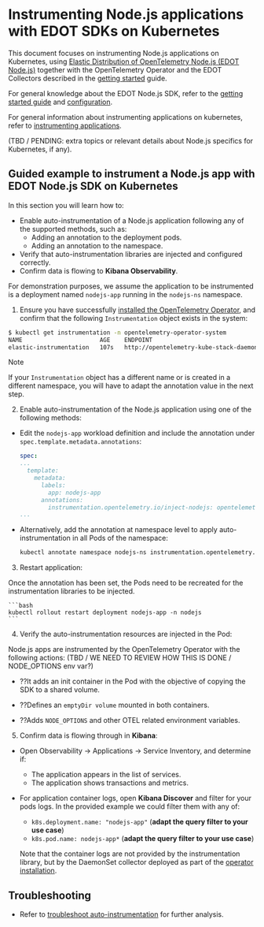 # Instrumenting Node.js applications with EDOT SDKs on Kubernetes

This document focuses on instrumenting Node.js applications on Kubernetes, using [Elastic Distribution of OpenTelemetry Node.js (EDOT Node.js)](https://github.com/elastic/elastic-otel-nodejs) together with the OpenTelemetry Operator and the EDOT Collectors described in the [getting started](./README.md) guide.

For general knowledge about the EDOT Node.js SDK, refer to the [getting started guide](https://github.com/elastic/elastic-otel-node/blob/main/packages/opentelemetry-node/docs/get-started.md) and [configuration](https://github.com/elastic/elastic-otel-node/blob/main/packages/opentelemetry-node/docs/configure.md).

For general information about instrumenting applications on kubernetes, refer to [instrumenting applications](./instrumenting-applications.md).

(TBD / PENDING: extra topics or relevant details about Node.js specifics for Kubernetes, if any).

## Guided example to instrument a Node.js app with EDOT Node.js SDK on Kubernetes

<!--
Useful links:
- Example: https://github.com/elastic/elastic-otel-node/tree/main/examples/otel-operator/ documented at https://github.com/elastic/elastic-otel-node/blob/main/DEVELOPMENT.md#testing-k8s-auto-instrumentation-with-otel-operator
(not user friendly, but we could use it in the future if we want to add a proper example here)
-->

In this section you will learn how to:

- Enable auto-instrumentation of a Node.js application following any of the supported methods, such as:
  - Adding an annotation to the deployment pods.
  - Adding an annotation to the namespace.
- Verify that auto-instrumentation libraries are injected and configured correctly.
- Confirm data is flowing to **Kibana Observability**.

For demonstration purposes, we assume the application to be instrumented is a deployment named `nodejs-app` running in the `nodejs-ns` namespace.

1. Ensure you have successfully [installed the OpenTelemetry Operator](./README.md), and confirm that the following `Instrumentation` object exists in the system:

```bash
$ kubectl get instrumentation -n opentelemetry-operator-system
NAME                      AGE    ENDPOINT                                                                                                
elastic-instrumentation   107s   http://opentelemetry-kube-stack-daemon-collector.opentelemetry-operator-system.svc.cluster.local:4318
```
> [!NOTE]
> If your `Instrumentation` object has a different name or is created in a different namespace, you will have to adapt the annotation value in the next step.

2. Enable auto-instrumentation of the Node.js application using one of the following methods:

  - Edit the `nodejs-app` workload definition and include the annotation under `spec.template.metadata.annotations`:

    ```yaml
    spec:
    ...
      template:
        metadata:
          labels:
            app: nodejs-app
          annotations:
            instrumentation.opentelemetry.io/inject-nodejs: opentelemetry-operator-system/elastic-instrumentation
    ...
    ```

  - Alternatively, add the annotation at namespace level to apply auto-instrumentation in all Pods of the namespace:

    ```bash
    kubectl annotate namespace nodejs-ns instrumentation.opentelemetry.io/inject-nodejs=opentelemetry-operator-system/elastic-instrumentation
    ```

3. Restart application:

  Once the annotation has been set, the Pods need to be recreated for the instrumentation libraries to be injected.

    ```bash
    kubectl rollout restart deployment nodejs-app -n nodejs
    ```

4. Verify the auto-instrumentation resources are injected in the Pod:

  Node.js apps are instrumented by the OpenTelemetry Operator with the following actions:
(TBD / WE NEED TO REVIEW HOW THIS IS DONE / NODE_OPTIONS env var?)

  - ??It adds an init container in the Pod with the objective of copying the SDK to a shared volume.

  - ??Defines an `emptyDir volume` mounted in both containers.

  - ??Adds `NODE_OPTIONS` and other OTEL related environment variables.

5. Confirm data is flowing through in **Kibana**:

  - Open Observability -> Applications -> Service Inventory, and determine if:
    - The application appears in the list of services.
    - The application shows transactions and metrics.
  
  - For application container logs, open **Kibana Discover** and filter for your pods logs. In the provided example we could filter them with any of:
    - `k8s.deployment.name: "nodejs-app"` (**adapt the query filter to your use case**)
    - `k8s.pod.name: nodejs-app*` (**adapt the query filter to your use case**)

    Note that the container logs are not provided by the instrumentation library, but by the DaemonSet collector deployed as part of the [operator installation](./README.md).

## Troubleshooting

- Refer to [troubleshoot auto-instrumentation](./troubleshoot-auto-instrumentation.md) for further analysis.
